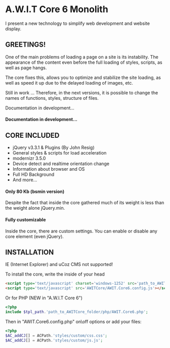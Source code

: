A.W.I.T Core 6 Monolith
================================

I present a new technology to simplify web development and website display.


GREETINGS!
-------------------------

One of the main problems of loading a page on a site is its instability.
The appearance of the content even before the full loading of styles, scripts, as well as page hangs.

The сore fixes this, allows you to optimize and stabilize the site loading, as well as speed it up due to the delayed loading of images, etc.

Still in work ...
Therefore, in the next versions, it is possible to change the names of functions, styles, structure of files.

Documentation in development...

#### Documentation in development...


CORE INCLUDED
-------------------------
- jQuery v3.3.1 & Plugins (By John Resig)
- General styles & scripts for load acceleration
- modernizr 3.5.0
- Device detect and realtime orientation change
- Information about browser and OS
- Full HD Background
- And more...


#### Only 80 Kb (bsmin version)
Despite the fact that inside the core gathered much of its weight is less than the weight alone jQuery.min.


#### Fully customizable
Inside the core, there are custom settings.
You can enable or disable any core element (even jQuery).


INSTALLATION
-------------------------

IE (Internet Explorer) and uCoz CMS not supported!

To install the core, write the inside of your head
```html
<script type='text/javascript' charset='windows-1252' src='path_to_AWITCore_folder/AWIT.Core6.bsmin.js'></script>
<script type='text/javascript' src='AWITCore/AWIT.Core6.config.js'></script>
```

Or for PHP (NEW in "A.W.I.T Core 6")
```php
<?php
include $tpl_path.'path_to_AWITCore_folder/php/AWIT.Core6.php';
```
Then in "AWIT.Core6.config.php" on\off options or add your files:
```php
<?php
$AC_addCJ[] = ACPath.'styles/custom/css.css';
$AC_addCJ[] = ACPath.'styles/custom/js.js';
```





























